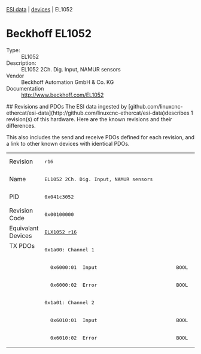 <div class="nav"><a href="/esi-data">ESI data</a> | <a href="/esi-data/devices">devices</a> | EL1052</div>

#  Beckhoff EL1052

<dl>
  <dt>Type:</dt><dd>EL1052</dd>
  <dt>Description:</dt><dd>EL1052 2Ch. Dig. Input, NAMUR sensors</dd>
  <dt>Vendor</dt><dd>Beckhoff Automation GmbH & Co. KG</dd>
  <dt>Documentation</dt><dd><a href="http://www.beckhoff.com/EL1052">http://www.beckhoff.com/EL1052</a></dd>
</dl>
## Revisions and PDOs
The ESI data ingested by [github.com/linuxcnc-ethercat/esi-data](http://github.com/linuxcnc-ethercat/esi-data)describes 1 revision(s) of this hardware.  Here are the known revisions and their differences.

This also includes the send and receive PDOs defined for each revision, and a link to other known devices with identical PDOs.

<table>
<tr >
<td class="first">Revision</td>
<td ><pre>r16</pre></td>
</tr>
<tr >
<td class="first">Name</td>
<td ><pre>EL1052 2Ch. Dig. Input, NAMUR sensors</pre></td>
</tr>
<tr >
<td class="first">PID</td>
<td ><pre>0x041c3052</pre></td>
</tr>
<tr >
<td class="first">Revision Code</td>
<td ><pre>0x00100000</pre></td>
</tr>
<tr >
<td class="first">Equivalant Devices</td>
<td ><pre><a href="ELX1052">ELX1052 r16</a></pre></td>
</tr>
<tr class="txpdo pdosection">
<td class="first" rowspan=6 valign=top>TX PDOs</td>
<td><pre>0x1a00: Channel 1</pre></td>
<td></td>
</tr>
<tr class="txpdo">
<td ><pre>  0x6000:01  Input                           BOOL</pre></td>
</tr>
<tr class="txpdo">
<td ><pre>  0x6000:02  Error                           BOOL</pre></td>
</tr>
<tr class="txpdo pdosection">
<td ><pre>0x1a01: Channel 2</pre></td>
</tr>
<tr class="txpdo">
<td ><pre>  0x6010:01  Input                           BOOL</pre></td>
</tr>
<tr class="txpdo">
<td ><pre>  0x6010:02  Error                           BOOL</pre></td>
</tr>
</table>
